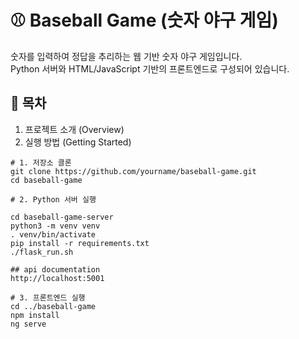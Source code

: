 # ⚾ Baseball Game (숫자 야구 게임)

숫자를 입력하여 정답을 추리하는 웹 기반 숫자 야구 게임입니다.  
Python 서버와 HTML/JavaScript 기반의 프론트엔드로 구성되어 있습니다.


## 📌 목차

1. 프로젝트 소개 (Overview)
2. 실행 방법 (Getting Started)
```
# 1. 저장소 클론
git clone https://github.com/yourname/baseball-game.git
cd baseball-game

# 2. Python 서버 실행

cd baseball-game-server
python3 -m venv venv
. venv/bin/activate
pip install -r requirements.txt
./flask_run.sh

## api documentation
http://localhost:5001

# 3. 프론트엔드 실행
cd ../baseball-game
npm install
ng serve

